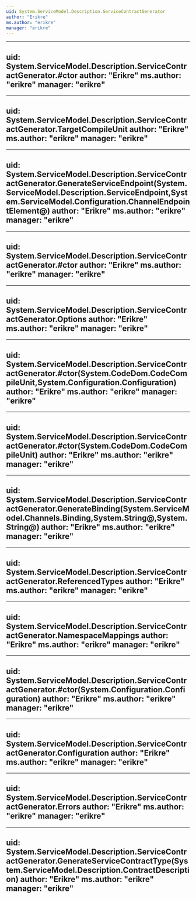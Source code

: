 ```yaml
---
uid: System.ServiceModel.Description.ServiceContractGenerator
author: "Erikre"
ms.author: "erikre"
manager: "erikre"
---
```


---
uid: System.ServiceModel.Description.ServiceContractGenerator.#ctor
author: "Erikre"
ms.author: "erikre"
manager: "erikre"
---

---
uid: System.ServiceModel.Description.ServiceContractGenerator.TargetCompileUnit
author: "Erikre"
ms.author: "erikre"
manager: "erikre"
---

---
uid: System.ServiceModel.Description.ServiceContractGenerator.GenerateServiceEndpoint(System.ServiceModel.Description.ServiceEndpoint,System.ServiceModel.Configuration.ChannelEndpointElement@)
author: "Erikre"
ms.author: "erikre"
manager: "erikre"
---

---
uid: System.ServiceModel.Description.ServiceContractGenerator.#ctor
author: "Erikre"
ms.author: "erikre"
manager: "erikre"
---

---
uid: System.ServiceModel.Description.ServiceContractGenerator.Options
author: "Erikre"
ms.author: "erikre"
manager: "erikre"
---

---
uid: System.ServiceModel.Description.ServiceContractGenerator.#ctor(System.CodeDom.CodeCompileUnit,System.Configuration.Configuration)
author: "Erikre"
ms.author: "erikre"
manager: "erikre"
---

---
uid: System.ServiceModel.Description.ServiceContractGenerator.#ctor(System.CodeDom.CodeCompileUnit)
author: "Erikre"
ms.author: "erikre"
manager: "erikre"
---

---
uid: System.ServiceModel.Description.ServiceContractGenerator.GenerateBinding(System.ServiceModel.Channels.Binding,System.String@,System.String@)
author: "Erikre"
ms.author: "erikre"
manager: "erikre"
---

---
uid: System.ServiceModel.Description.ServiceContractGenerator.ReferencedTypes
author: "Erikre"
ms.author: "erikre"
manager: "erikre"
---

---
uid: System.ServiceModel.Description.ServiceContractGenerator.NamespaceMappings
author: "Erikre"
ms.author: "erikre"
manager: "erikre"
---

---
uid: System.ServiceModel.Description.ServiceContractGenerator.#ctor(System.Configuration.Configuration)
author: "Erikre"
ms.author: "erikre"
manager: "erikre"
---

---
uid: System.ServiceModel.Description.ServiceContractGenerator.Configuration
author: "Erikre"
ms.author: "erikre"
manager: "erikre"
---

---
uid: System.ServiceModel.Description.ServiceContractGenerator.Errors
author: "Erikre"
ms.author: "erikre"
manager: "erikre"
---

---
uid: System.ServiceModel.Description.ServiceContractGenerator.GenerateServiceContractType(System.ServiceModel.Description.ContractDescription)
author: "Erikre"
ms.author: "erikre"
manager: "erikre"
---
